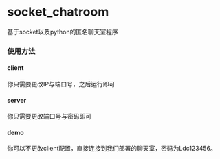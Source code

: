 # socket_chatroom
基于socket以及python的匿名聊天室程序
### 使用方法
#### client
你只需要更改IP与端口号，之后运行即可
#### server
你只需要更改端口号与密码即可
#### demo
你可以不更改client配置，直接连接到我们部署的聊天室，密码为Ldc123456。
